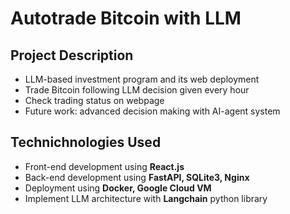 # Autotrade Bitcoin with LLM

## Project Description
- LLM-based investment program and its web deployment
- Trade Bitcoin following LLM decision given every hour
- Check trading status on webpage
- Future work: advanced decision making with AI-agent system

## Technichnologies Used 
- Front-end development using **React.js**
- Back-end development using **FastAPI, SQLite3, Nginx**
- Deployment using **Docker, Google Cloud VM**
- Implement LLM architecture with **Langchain** python library



